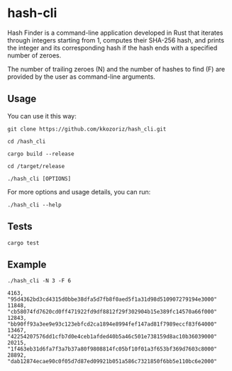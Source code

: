 # hash-cli

Hash Finder is a command-line application developed in Rust that iterates through integers starting from 1, computes
their SHA-256 hash, and prints the integer and its corresponding hash if the hash ends with a specified number of
zeroes. 

The number of trailing zeroes (N) and the number of hashes to find (F) are provided by the user as command-line
arguments.

## Usage

You can use it this way:

```shell
git clone https://github.com/kkozoriz/hash_cli.git
```

```shell
cd /hash_cli
```

```shell
cargo build --release
```

```shell
cd /target/release
```

```shell
./hash_cli [OPTIONS]
```

For more options and usage details, you can run:

```shell
./hash_cli --help
```

## Tests

```cargo test```

## Example

```shell
./hash_cli -N 3 -F 6
```

```
4163, "95d4362bd3cd4315d0bbe38dfa5d7fb8f0aed5f1a31d98d510907279194e3000"
11848, "cb58074fd7620cd0ff471922fd9df8812f29f302904b15e389fc14570a66f000"
12843, "bb90ff93a3ee9e93c123ebfcd2ca1894e8994fef147ad81f7989eccf83f64000"
13467, "42254207576dd1cfb7d0e4ceb1afded40b5a46c501e738159d8ac10b36039000"
20215, "1f463eb31d6fa7f3a7b37a80f9808814fc05bf10f01a3f653bf369d7603c8000"
28892, "dab12874ecae90c0f05d7d87ed09921b051a586c7321850f6bb5e110bc6e2000"
```